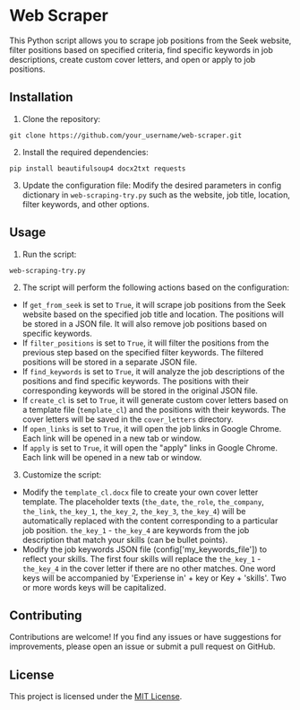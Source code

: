 # Web Scraper

This Python script allows you to scrape job positions from the Seek website, filter positions based on specified criteria, find specific keywords in job descriptions, create custom cover letters, and open or apply to job positions.

## Installation

1. Clone the repository:

`git clone https://github.com/your_username/web-scraper.git`

2. Install the required dependencies:

`pip install beautifulsoup4 docx2txt requests`

3. Update the configuration file:
Modify the desired parameters in config dictionary in `web-scraping-try.py` such as the website, job title, location, filter keywords, and other options.

## Usage

1. Run the script:

`web-scraping-try.py`

2. The script will perform the following actions based on the configuration:
- If `get_from_seek` is set to `True`, it will scrape job positions from the Seek website based on the specified job title and location. The positions will be stored in a JSON file. It will also remove job positions based on specific keywords.
- If `filter_positions` is set to `True`, it will filter the positions from the previous step based on the specified filter keywords. The filtered positions will be stored in a separate JSON file.
- If `find_keywords` is set to `True`, it will analyze the job descriptions of the positions and find specific keywords. The positions with their corresponding keywords will be stored in the original JSON file.
- If `create_cl` is set to `True`, it will generate custom cover letters based on a template file (`template_cl`) and the positions with their keywords. The cover letters will be saved in the `cover_letters` directory.
- If `open_links` is set to `True`, it will open the job links in Google Chrome. Each link will be opened in a new tab or window.
- If `apply` is set to `True`, it will open the "apply" links in Google Chrome. Each link will be opened in a new tab or window.

3. Customize the script:
- Modify the `template_cl.docx` file to create your own cover letter template. The placeholder texts (`the_date`, `the_role`, `the_company`, `the_link`, `the_key_1`, `the_key_2`, `the_key_3`, `the_key_4`) will be automatically replaced with the content corresponding to a particular job position. `the_key_1` - `the_key_4` are  keywords from the job description that match your skills (can be bullet points).
- Modify the job keywords JSON file (config['my_keywords_file']) to reflect your skills. The first four skills will replace the `the_key_1` - `the_key_4` in the cover letter if there are no other matches. One word keys will be accompanied by 'Experiense in' + key or Key + 'skills'. Two or more words keys will be capitalized.

## Contributing

Contributions are welcome! If you find any issues or have suggestions for improvements, please open an issue or submit a pull request on GitHub.

## License

This project is licensed under the [MIT License](LICENSE).
